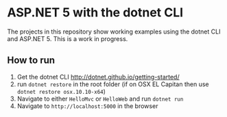 # ASP.NET 5 with the dotnet CLI

The projects in this repository show working examples using the dotnet CLI and ASP.NET 5. This is a work in progress.


## How to run

1. Get the dotnet CLI http://dotnet.github.io/getting-started/
2. run `dotnet restore` in the root folder (if on OSX EL Capitan then use `dotnet restore osx.10.10-x64`)
3. Navigate to either `HelloMvc` or `HelloWeb` and run `dotnet run`
4. Navigate to `http://localhost:5000` in the browser
